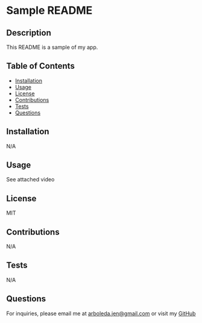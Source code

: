 
  # Sample README
 
  ## Description
  This README is a sample of my app.

  ## Table of Contents
  * [Installation](#installation)
  * [Usage](#usage)
  * [License](#license)
  * [Contributions](#contributions)
  * [Tests](#tests)
  * [Questions](#questions)

  ## Installation
   N/A

  ## Usage
  See attached video

  ## License
  MIT

  ## Contributions
  N/A


  ## Tests
  N/A

  ## Questions
  For inquiries, please email me at arboleda.jen@gmail.com or visit my [GitHub](https://github.com/internetjen)
